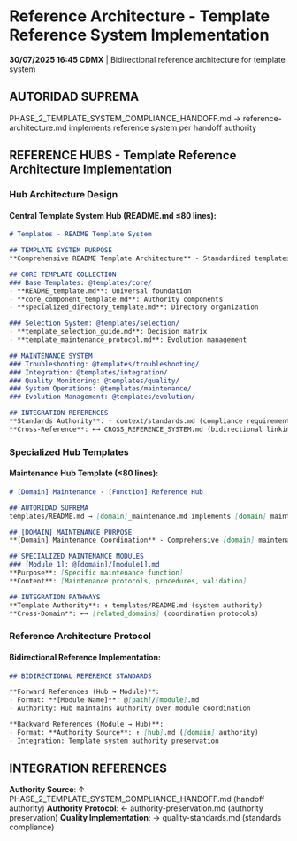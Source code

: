 # Reference Architecture - Template Reference System Implementation

**30/07/2025 16:45 CDMX** | Bidirectional reference architecture for template system

## AUTORIDAD SUPREMA
PHASE_2_TEMPLATE_SYSTEM_COMPLIANCE_HANDOFF.md → reference-architecture.md implements reference system per handoff authority

## REFERENCE HUBS - Template Reference Architecture Implementation

### **Hub Architecture Design**

#### **Central Template System Hub (README.md ≤80 lines)**:
```markdown
# Templates - README Template System

## TEMPLATE SYSTEM PURPOSE
**Comprehensive README Template Architecture** - Standardized templates for creating high-quality component documentation.

## CORE TEMPLATE COLLECTION
### Base Templates: @templates/core/
- **README_template.md**: Universal foundation
- **core_component_template.md**: Authority components
- **specialized_directory_template.md**: Directory organization

### Selection System: @templates/selection/
- **template_selection_guide.md**: Decision matrix
- **template_maintenance_protocol.md**: Evolution management

## MAINTENANCE SYSTEM
### Troubleshooting: @templates/troubleshooting/
### Integration: @templates/integration/ 
### Quality Monitoring: @templates/quality/
### System Operations: @templates/maintenance/
### Evolution Management: @templates/evolution/

## INTEGRATION REFERENCES
**Standards Authority**: ↑ context/standards.md (compliance requirements)
**Cross-Reference**: ←→ CROSS_REFERENCE_SYSTEM.md (bidirectional linking)
```

### **Specialized Hub Templates**

#### **Maintenance Hub Template (≤80 lines)**:
```markdown
# [Domain] Maintenance - [Function] Reference Hub

## AUTORIDAD SUPREMA
templates/README.md → [domain]_maintenance.md implements [domain] maintenance per template system authority

## [DOMAIN] MAINTENANCE PURPOSE
**[Domain] Maintenance Coordination** - Comprehensive [domain] maintenance protocols with systematic quality assurance.

## SPECIALIZED MAINTENANCE MODULES
### [Module 1]: @[domain]/[module1].md
**Purpose**: [Specific maintenance function]
**Content**: [Maintenance protocols, procedures, validation]

## INTEGRATION PATHWAYS
**Template Authority**: ↑ templates/README.md (system authority)
**Cross-Domain**: ←→ [related_domains] (coordination protocols)
```

### **Reference Architecture Protocol**

#### **Bidirectional Reference Implementation**:
```markdown
## BIDIRECTIONAL REFERENCE STANDARDS

**Forward References (Hub → Module)**:
- Format: **[Module Name]**: @[path]/[module].md
- Authority: Hub maintains authority over module coordination

**Backward References (Module → Hub)**:
- Format: **Authority Source**: ↑ [hub].md ([domain] authority)
- Integration: Template system authority preservation
```

## INTEGRATION REFERENCES
**Authority Source**: ↑ PHASE_2_TEMPLATE_SYSTEM_COMPLIANCE_HANDOFF.md (handoff authority)
**Authority Protocol**: ← authority-preservation.md (authority preservation)
**Quality Implementation**: → quality-standards.md (standards compliance)